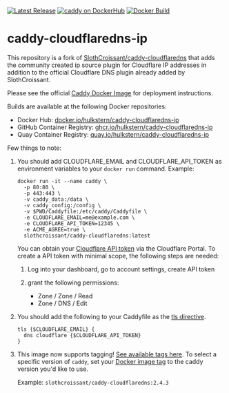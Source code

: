 [![Latest Release][version-image]][version-url]
[![caddy on DockerHub][dockerhub-image]][dockerhub-url]
[![Docker Build][gh-actions-image]][gh-actions-url]

# caddy-cloudflaredns-ip

This repository is a fork of [SlothCroissant/caddy-cloudflaredns](https://github.com/SlothCroissant/caddy-cloudflaredns/) that adds the community created ip source plugin for Cloudflare IP addresses in addition to the official Cloudflare DNS plugin already added by SlothCroissant.

Please see the official [Caddy Docker Image](https://hub.docker.com/_/caddy) for deployment instructions.

Builds are available at the following Docker repositories:

* Docker Hub: [docker.io/hulkstern/caddy-cloudflaredns-ip](https://hub.docker.com/r/hulkstern/caddy-cloudflaredns-ip)
* GitHub Container Registry: [ghcr.io/hulkstern/caddy-cloudflaredns-ip](https://ghcr.io/hulkstern/caddy-cloudflaredns-ip)
* Quay Container Registry: [quay.io/hulkstern/caddy-cloudflaredns-ip](https://quay.io/repository/hulkstern/caddy-cloudflaredns-ip)

Few things to note: 

1. You should add CLOUDFLARE_EMAIL and CLOUDFLARE_API_TOKEN as environment variables to your `docker run` command. Example:

      ```
      docker run -it --name caddy \
        -p 80:80 \
        -p 443:443 \
        -v caddy_data:/data \
        -v caddy_config:/config \
        -v $PWD/Caddyfile:/etc/caddy/Caddyfile \
        -e CLOUDFLARE_EMAIL=me@example.com \
        -e CLOUDFLARE_API_TOKEN=12345 \
        -e ACME_AGREE=true \
        slothcroissant/caddy-cloudflaredns:latest
      ```
      
      You can obtain your [Cloudflare API token](https://support.cloudflare.com/hc/en-us/articles/200167836-Managing-API-Tokens-and-Keys) via the Cloudflare Portal. To create a API token with minimal scope, the following steps are needed:

   1. Log into your dashboard, go to account settings, create API token
   2. grant the following permissions:

      * Zone / Zone / Read
      * Zone / DNS / Edit
      
2. You should add the following to your Caddyfile as the [tls directive](https://caddyserver.com/docs/caddyfile/directives/tls#tls). 

   ```
   tls {$CLOUDFLARE_EMAIL} { 
     dns cloudflare {$CLOUDFLARE_API_TOKEN}
   }
   ```

3. This image now supports tagging! [See available tags here](https://hub.docker.com/r/slothcroissant/caddy-cloudflaredns/tags). To select a specific version of `caddy`, set your [Docker image tag](https://docs.docker.com/engine/reference/run/#imagetag) to the caddy version you'd like to use. 

   Example: `slothcroissant/caddy-cloudflaredns:2.4.3`

[version-image]: https://img.shields.io/github/v/release/SlothCroissant/caddy-cloudflaredns?style=for-the-badge
[version-url]: https://github.com/SlothCroissant/caddy-cloudflaredns/releases

[gh-actions-image]: https://img.shields.io/github/actions/workflow/status/SlothCroissant/caddy-cloudflaredns/main.yml?style=for-the-badge
[gh-actions-url]: https://github.com/SlothCroissant/caddy-cloudflaredns/actions

[dockerhub-image]: https://img.shields.io/docker/pulls/slothcroissant/caddy-cloudflaredns?label=DockerHub%20Pulls&style=for-the-badge
[dockerhub-url]: https://hub.docker.com/r/slothcroissant/caddy-cloudflaredns
